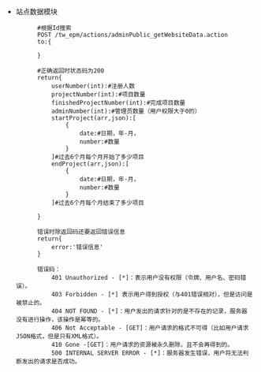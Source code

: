 
- <a name="">站点数据模块</a>  
			
			#根据Id搜索
			POST /tw_epm/actions/adminPublic_getWebsiteData.action
			to:{
				
			}

			#正确返回时状态码为200
			return{
				userNumber(int):#注册人数
				projectNumber(int):#项目数量
				finishedProjectNumber(int):#完成项目数量
				adminNumber(int):#管理员数量（用户权限大于0的）
				startProject(arr,json):[
					{
						date:#日期，年-月，
						number:#数量
					}
				]#过去6个月每个月开始了多少项目
				endProject(arr,json):[
					{
						date:#日期，年-月，
						number:#数量
					}
				]#过去6个月每个月结束了多少项目
		
			}

			错误时除返回码还要返回错误信息
			return{
				error:'错误信息'
			}

			错误码：
				401 Unauthorized - [*]：表示用户没有权限（令牌、用户名、密码错误）。
				403 Forbidden - [*] 表示用户得到授权（与401错误相对），但是访问是被禁止的。
				404 NOT FOUND - [*]：用户发出的请求针对的是不存在的记录，服务器没有进行操作，该操作是幂等的。
				406 Not Acceptable - [GET]：用户请求的格式不可得（比如用户请求JSON格式，但是只有XML格式）。
				410 Gone -[GET]：用户请求的资源被永久删除，且不会再得到的。
				500 INTERNAL SERVER ERROR - [*]：服务器发生错误，用户将无法判断发出的请求是否成功。
